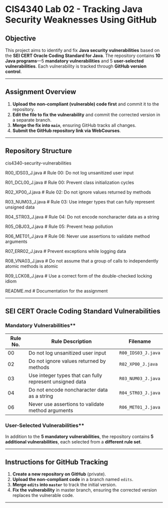 # CIS4340 Lab 02 - Tracking Java Security Weaknesses Using GitHub  

## Objective  
This project aims to identify and fix **Java security vulnerabilities** based on the **SEI CERT Oracle Coding Standard for Java**. The repository contains **10 Java programs**—5 **mandatory vulnerabilities** and 5 **user-selected vulnerabilities**. Each vulnerability is tracked through **GitHub version control**.

---

## Assignment Overview  
1. **Upload the non-compliant (vulnerable) code first** and commit it to the repository.  
2. **Edit the file to fix the vulnerability** and commit the corrected version in a separate branch.  
3. **Merge the fix into `main`**, ensuring GitHub tracks all changes.  
4. **Submit the GitHub repository link via WebCourses**.

---

## Repository Structure  
cis4340-security-vulnerabilities

R00_IDS03_J.java # Rule 00: Do not log unsanitized user input

R01_DCL00_J.java # Rule 00: Prevent class initialization cycles

R02_XP00_J.java  # Rule 02: Do not ignore values returned by methods

R03_NUM03_J.java # Rule 03: Use integer types that can fully represent unsigned data

R04_STR03_J.java # Rule 04: Do not encode noncharacter data as a string

R05_OBJ03_J.java # Rule 05: Prevent heap pollution

R06_MET01_J.java # Rule 06: Never use assertions to validate method arguments

R07_ERR02_J.java # Prevent exceptions while logging data

R08_VNA03_J.java # Do not assume that a group of calls to independently atomic methods is atomic

R09_LCK08_J.java # Use a correct form of the double-checked locking idiom

README.md # Documentation for the assignment

---

## SEI CERT Oracle Coding Standard Vulnerabilities  

### Mandatory Vulnerabilities**  
| Rule No. | Rule Description | Filename |  
|----------|-----------------|----------|  
| 00 | Do not log unsanitized user input | `R00_IDS03_J.java` |  
| 02 | Do not ignore values returned by methods | `R02_XP00_J.java` |  
| 03 | Use integer types that can fully represent unsigned data | `R03_NUM03_J.java` |  
| 04 | Do not encode noncharacter data as a string | `R04_STR03_J.java` |  
| 06 | Never use assertions to validate method arguments | `R06_MET01_J.java` |

### User-Selected Vulnerabilities**  
In addition to the **5 mandatory vulnerabilities**, the repository contains **5 additional vulnerabilities**, each selected from a **different rule set**.  

---

## Instructions for GitHub Tracking  

1. **Create a new repository on GitHub** (private).  
2. **Upload the non-compliant code** in a branch named `edits`.  
3. **Merge `edits` into `master`** to track the initial version.  
4. **Fix the vulnerability** in master branch, ensuring the corrected version replaces the vulnerable code.

---

